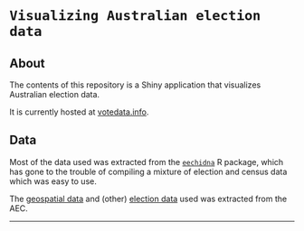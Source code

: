 
<!-- README.md is generated from README.Rmd. Please edit that file -->

# `Visualizing Australian election data`

## About

The contents of this repository is a Shiny application that visualizes Australian election data.

It is currently hosted at <a href="https://votedata.info" target="_blank">votedata.info</a>.



## Data

Most of the data used was extracted from the <a href="https://jforbes14.github.io/eechidna/index.html" target="_blank">`eechidna`</a> R package, which has gone to the trouble of compiling a mixture of election and census data which was easy to use.

The <a href="https://www.aec.gov.au/electorates/maps.htm" target="_blank">geospatial data</a> and (other) <a href="https://results.aec.gov.au/" target="_blank">election data</a> used was extracted from the AEC.



******


